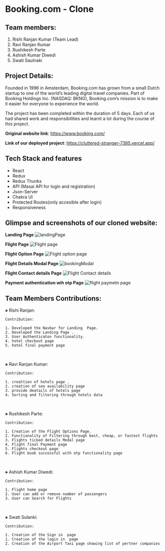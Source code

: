 # Booking.com - Clone

## Team members:
1. Rishi Ranjan Kumar (Team Lead)
2. Ravi Ranjan Kumar
3. Rushikesh Parte
4. Ashish Kumar Diwedi
5. Swati Saulnaki


## Project Details:
Founded in 1996 in Amsterdam, Booking.com has grown from a small Dutch startup to one of the world’s leading digital travel companies. Part of Booking Holdings Inc. (NASDAQ: BKNG), Booking.com’s mission is to make it easier for everyone to experience the world.

The project has been completed within the duration of 5 days. Each of us had shared work and responsibilities and learnt a lot during the course of this project.

**Original website link**: https://www.booking.com/

**Link of our deployed project**: https://cluttered-stranger-7385.vercel.app/

## Tech Stack and features
- React
- Redux
- Redux Thunks
- API (Masai API for login and registration)
- Json-Server
- Chakra UI
- Protected Routes(only accesible after login)
- Responsiveness


## Glimpse and screenshots of our cloned website:
**Landing Page**
![landingPage](https://user-images.githubusercontent.com/97913174/183266809-e3d25a8a-85f5-4b2d-b214-55bc2b16d99f.png)

**Flight Page**
![Flight page](https://user-images.githubusercontent.com/97913174/183266828-25e16b14-264e-493a-8913-36b448119737.png)

**Flight Option Page**
![Flight option page](https://user-images.githubusercontent.com/97913174/183266831-3c0bbd87-533b-41f0-8c38-7e7a0f67f555.png)

**Flight Details Modal Page**
![bookingModal](https://user-images.githubusercontent.com/96285307/185624010-2fcf546a-75aa-4ce7-830c-4f9b8719959c.png)

**Flight Contact details Page**
![Flight Contact details](https://user-images.githubusercontent.com/97913174/183266836-332fadaf-ef8e-4745-b2e3-b428ab6c8d42.png)

**Payment authentication wih otp Page**
![flight paymetn page](https://user-images.githubusercontent.com/97913174/183266838-8a554545-b820-4c43-9307-d2c2e9fbd7e4.png)




## Team Members Contributions:
 ⁍ Rishi Ranjan:
 
    Contribution:

    1. Developed the Navbar for Landing  Page.
    2. Developed the Landing Page .
    3. User Authenticaton functionality.
    4. hotel checkout page
    5. hotel final payment page


<br>

  ⁍ Ravi Ranjan Kumar:


    Contribution:

    1. creattion of hotels page .
    2. creation of see availability page
    3. provide deatails of hotels page
    4. Sorting and filtering through hotels data

<br>

  ⁍ Rushikesh Parte:

    Contribution:

    1. Creation of the Flight Options Page.
    2. Functionality of Filtering through best, cheap, or fastest flights 
    3. Flights ticked details Modal page
    4. Flight final Payment page
    5. Flights checkout page
    6. Flight book successful with otp functionality page

<br>

  ⁍ Ashish Kumar Diwedi:

    Contribution:
    
    1. Flight home page
    2. User can add or remove number of passengers
    3. User can Search for Flights
    
  <br>

  ⁍ Swati Sulanki:

    Contribution:

    1. Creation of the Sign in  page
    1. Creation of the login in  page  
    2. Creation of the Airport Taxi page showing list of pertner companies

    

 
